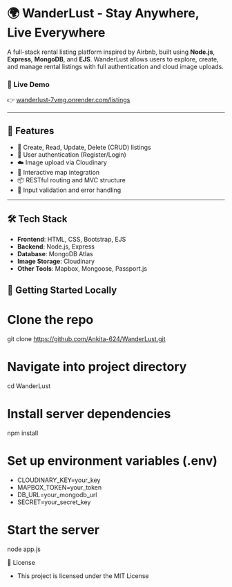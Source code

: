 # 🌍 WanderLust - Stay Anywhere, Live Everywhere

A full-stack rental listing platform inspired by Airbnb, built using **Node.js**, **Express**, **MongoDB**, and **EJS**. WanderLust allows users to explore, create, and manage rental listings with full authentication and cloud image uploads.

### 🔗 Live Demo
👉 [wanderlust-7vmg.onrender.com/listings](https://wanderlust-7vmg.onrender.com/listings)

---

## 🚀 Features

- 🏡 Create, Read, Update, Delete (CRUD) listings
- 🔐 User authentication (Register/Login)
- ☁️ Image upload via Cloudinary
- 📍 Interactive map integration
- 📦 RESTful routing and MVC structure
- 🧹 Input validation and error handling

---

## 🛠 Tech Stack

- **Frontend**: HTML, CSS, Bootstrap, EJS
- **Backend**: Node.js, Express
- **Database**: MongoDB Atlas
- **Image Storage**: Cloudinary
- **Other Tools**: Mapbox, Mongoose, Passport.js



## 🚀 Getting Started Locally

# Clone the repo
git clone https://github.com/Ankita-624/WanderLust.git

# Navigate into project directory
cd WanderLust

# Install server dependencies
npm install

# Set up environment variables (.env)
- CLOUDINARY_KEY=your_key
- MAPBOX_TOKEN=your_token
- DB_URL=your_mongodb_url
- SECRET=your_secret_key

# Start the server
node app.js

📄 License
- This project is licensed under the MIT License
